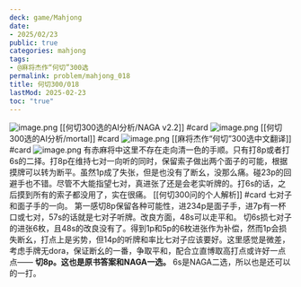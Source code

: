```yaml
---
deck: game/Mahjong
date:
- 2025/02/23
public: true
categories: mahjong
tags:
- @麻将杰作“何切”300选
permalink: problem/mahjong_018
title: 何切300/018
lastMod: 2025-02-23
toc: "true"
---
```


![image.png](/assets/image_1740284249215_0.png)
[[何切300选的AI分析/NAGA v2.2]] #card
![image.png](/assets/image_1740284256497_0.png)
[[何切300选的AI分析/mortal]] #card
![image.png](/assets/image_1740284263326_0.png)
[[麻将杰作“何切”300选中文翻译]] #card
![image.png](/assets/image_1740284280922_0.png)
有赤麻将中这里不存在走向清一色的手顺。只有打8p或者打6s的二择。打8p在维持七对一向听的同时，保留索子做出两个面子的可能，根据摸牌可以转为断平。虽然1p成了失张，但是也没有了断幺，没那么痛。碰23p的回避手也不错。尽管不大能指望七对，真进张了还是会老实听牌的。打6s的话，之后摸到所有的索子都没用了，实在很痛。
[[何切300问的个人解析]] #card
七对子和面子手的一向。
第一感切8p保留各种可能性，进234p是面子手，进7p有一杯口或七对，57s的话就是七对子听牌。改良方面，48s可以走平和。
切6s损七对子的进张6枚，且48s的改良没有了。得到1p和5p的6枚进张作为补偿，然而1p会损失断幺，打点上是劣势，但14p的听牌和率比七对子应该要好。这里感觉是微差，考虑手牌无dora，保证断幺的一番，争取平和，配合立直博取高打点或许好一点点——
**切8p。这也是原书答案和NAGA一选。** 6s是NAGA二选，所以也是还可以的一打。